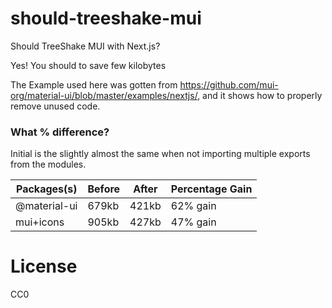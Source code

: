 # should-treeshake-mui

Should TreeShake MUI with Next.js?

Yes! You should to save few kilobytes

The Example used here was gotten from https://github.com/mui-org/material-ui/blob/master/examples/nextjs/, and it shows how to properly remove unused code.

### What % difference?

Initial is the slightly almost the same when not importing multiple exports from the modules.

| Packages(s)  | Before | After | Percentage Gain |
| ------------ | ------ | ----- | --------------- |
| @material-ui | 679kb  | 421kb | 62% gain        |
| mui+icons    | 905kb  | 427kb | 47% gain        |

# License

CC0

